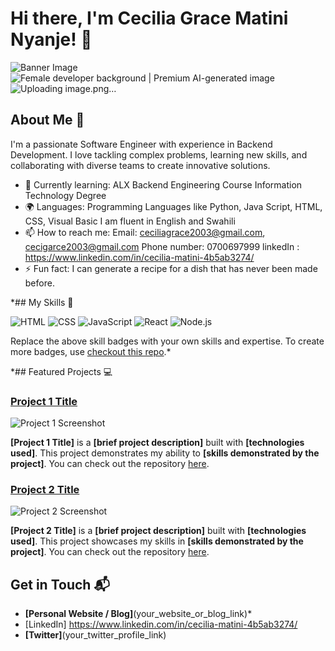 # Hi there, I'm Cecilia Grace Matini Nyanje! 👋

![Banner Image](your_banner_image_url_here)<img src="https://img.freepik.com/premium-photo/female-developer-background_665280-9660.jpg" alt="Female developer background | Premium AI-generated image"/>![Uploading image.png…]()


## About Me 🚀

I'm a passionate Software Engineer with experience in Backend Development. I love tackling complex problems, learning new skills, and collaborating with diverse teams to create innovative solutions.

- 🌱 Currently learning: ALX Backend Engineering Course
                        Information Technology Degree
- 🌍 Languages: Programming Languages like Python, Java Script, HTML, CSS, Visual Basic
                I am fluent in English and Swahili
- 📫 How to reach me:
   Email: ceciliagrace2003@gmail.com, cecigarce2003@gmail.com
   Phone number: 0700697999
   linkedIn : https://www.linkedin.com/in/cecilia-matini-4b5ab3274/                 
- ⚡ Fun fact: I can generate a recipe for a dish that has never been made before.


*## My Skills 🧠

![HTML](https://img.shields.io/badge/-HTML-E34F26?style=flat-square&logo=html5&logoColor=white)
![CSS](https://img.shields.io/badge/-CSS-1572B6?style=flat-square&logo=css3&logoColor=white)
![JavaScript](https://img.shields.io/badge/-JavaScript-F7DF1E?style=flat-square&logo=javascript&logoColor=black)
![React](https://img.shields.io/badge/-React-61DAFB?style=flat-square&logo=react&logoColor=black)
![Node.js](https://img.shields.io/badge/-Node.js-339933?style=flat-square&logo=node.js&logoColor=white)

Replace the above skill badges with your own skills and expertise. To create more badges, use [checkout this repo](https://github.com/alexandresanlim/Badges4-README.md-Profile).*

*## Featured Projects 💻

### [Project 1 Title](project_1_link)

![Project 1 Screenshot](project_1_screenshot_url)

**[Project 1 Title]** is a **[brief project description]** built with **[technologies used]**. This project demonstrates my ability to **[skills demonstrated by the project]**. You can check out the repository [here](project_1_repository_link).

### [Project 2 Title](project_2_link)

![Project 2 Screenshot](project_2_screenshot_url)

**[Project 2 Title]** is a **[brief project description]** built with **[technologies used]**. This project showcases my skills in **[skills demonstrated by the project]**. You can check out the repository [here](project_2_repository_link).

## Get in Touch 📬

- **[Personal Website / Blog]**(your_website_or_blog_link)*
- [LinkedIn] https://www.linkedin.com/in/cecilia-matini-4b5ab3274/
- **[Twitter]**(your_twitter_profile_link)




<!--
**Cecilia-Grace/Cecilia-Grace** is a ✨ _special_ ✨ repository because its `README.md` (this file) appears on your GitHub profile.

Here are some ideas to get you started:

- 🔭 I’m currently working on ...
- 🌱 I’m currently learning ...
- 👯 I’m looking to collaborate on ...
- 🤔 I’m looking for help with ...
- 💬 Ask me about ...
- 📫 How to reach me: ...
- 😄 Pronouns: ...
- ⚡ Fun fact: ...
-->
